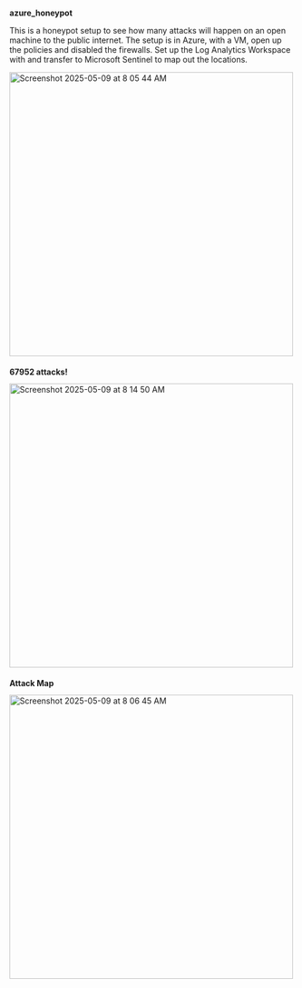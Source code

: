 <h2 style="font-size: 14px;">azure_honeypot</h2>
<p> This is a honeypot setup to see how many attacks will happen on an open machine to the public internet. The setup is in Azure, with a VM, open up the policies and disabled the firewalls. Set up the Log Analytics Workspace with and transfer to Microsoft Sentinel to map out the locations. </p>

<img src="https://github.com/user-attachments/assets/4280b953-aff2-41d4-a5c7-f0746c3ac1fe" width="500" alt="Screenshot 2025-05-09 at 8 05 44 AM">

<h2 style="font-size: 14px;">67952 attacks!</h2>

<img src="https://github.com/user-attachments/assets/87f44a18-e81f-4bec-b619-d0b48dc3874f" width="500" alt="Screenshot 2025-05-09 at 8 14 50 AM">

<h2 style="font-size: 14px;">Attack Map</h2>

<img src="https://github.com/user-attachments/assets/dabab20b-3e27-4295-afd4-620bd58f93c3" width="500" alt="Screenshot 2025-05-09 at 8 06 45 AM">

